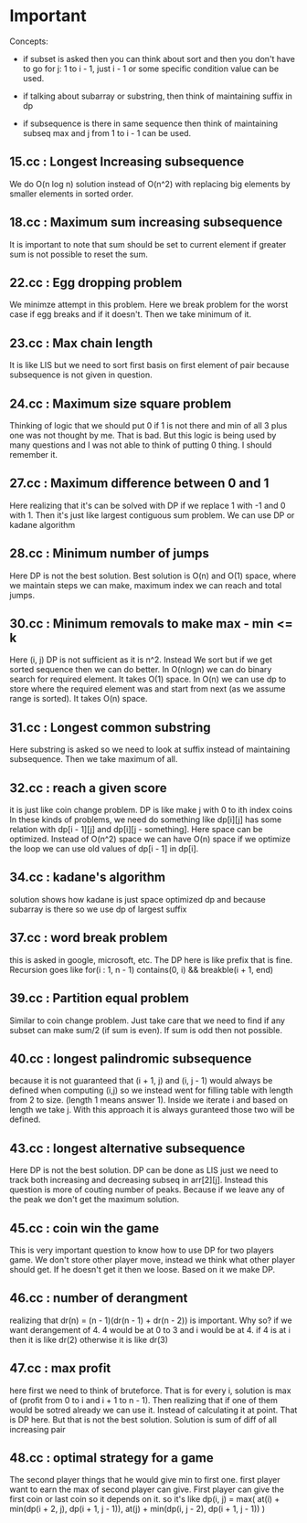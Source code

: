 # Important

Concepts:

- if subset is asked then you can think about sort and then you don't have to
go for j: 1 to i - 1, just i - 1 or some specific condition value can be used.

- if talking about subarray or substring, then think of maintaining suffix
in dp

- if subsequence is there in same sequence then think of maintaining subseq
max and j from 1 to i - 1 can be used.

## 15.cc : Longest Increasing subsequence

We do O(n log n) solution instead of O(n^2) with replacing big elements by
smaller elements in sorted order.

## 18.cc : Maximum sum increasing subsequence

It is important to note that sum should be set to current element if greater
sum is not possible to reset the sum.

## 22.cc : Egg dropping problem

We minimze attempt in this problem. Here we break problem for the worst  case
if egg breaks and if it doesn't. Then we take minimum of it.

## 23.cc : Max chain length

It is like LIS but we need to sort first basis on first element of pair because
subsequence is not given in question.

## 24.cc : Maximum size square problem

Thinking of logic that we should put 0 if 1 is not there and min of all 3
plus one was not thought by me. That is bad. But this logic is being used
by many questions and I was not able to think of putting 0 thing. I should
remember it.

## 27.cc : Maximum difference between 0 and 1

Here realizing that it's can be solved with DP if we replace 1 with -1 and 0
with 1. Then it's just like largest contiguous sum problem. We can use DP
or kadane algorithm

## 28.cc : Minimum number of jumps

Here DP is not the best solution. Best solution is O(n) and O(1) space, where
we maintain steps we can make, maximum index we can reach and total jumps.

## 30.cc : Minimum removals to make max - min <= k

Here (i, j) DP is not sufficient as it is n^2. Instead We sort but if we get
sorted sequence then we can do better. In O(nlogn) we can do binary search for
required element. It takes O(1) space. In O(n) we can use dp to store where the
required element was and start from next (as we assume range is sorted). It
takes O(n) space.

## 31.cc : Longest common substring

Here substring is asked so we need to look at suffix instead of maintaining
subsequence. Then we take maximum of all.

## 32.cc : reach a given score

it is just like coin change problem. DP is like make j with 0 to ith index coins
In these kinds of problems, we need do something like dp[i][j] has
some relation with dp[i - 1][j] and dp[i][j - something].
Here space can be optimized. Instead of O(n^2) space we can have O(n) space
if we optimize the loop we can use old values of dp[i - 1] in dp[i].

## 34.cc : kadane's algorithm

solution shows how kadane is just space optimized dp and because subarray is
there so we use dp of largest suffix

## 37.cc : word break problem

this is asked in google, microsoft, etc. The DP here is like prefix that is
fine. Recursion goes like for(i : 1, n - 1) contains(0, i) && breakble(i + 1, end)

## 39.cc : Partition equal problem

Similar to coin change problem. Just take care that we need to find if any
subset can make sum/2 (if sum is even). If sum is odd then not possible.

## 40.cc : longest palindromic subsequence

because it is not guaranteed that (i + 1, j) and (i, j - 1) would always be
defined when computing (i,j) so we instead went for filling table with
length from 2 to size. (length 1 means answer 1). Inside we iterate i and based
on length we take j. With this approach it is always guranteed those two will
be defined.

## 43.cc : longest alternative subsequence

Here DP is not the best solution. DP can be done as LIS just we need to track
both increasing and decreasing subseq in arr[2][j].
Instead this question is more of couting number of peaks. Because if we leave
any of the peak we don't get the maximum solution.

## 45.cc : coin win the game

This is very important question to know how to use DP for two players game.
We don't store other player move, instead we think what other player should
get. If he doesn't get it then we loose. Based on it we make DP.

## 46.cc : number of derangment

realizing that dr(n) = (n - 1)(dr(n - 1) + dr(n - 2)) is important.
Why so? if we want derangement of 4. 4 would be at 0 to 3 and i would be at 4.
if 4 is at i then it is like dr(2) otherwise it is like dr(3)

## 47.cc : max profit

here first we need to think of bruteforce. That is for every i, solution is
max of (profit from 0 to i and i + 1 to n - 1). Then realizing that if one of
them would be sotred already we can use it. Instead of calculating it at point.
That is DP here. But that is not the best solution. Solution is sum of diff of
all increasing pair

## 48.cc : optimal strategy for a game

The second player things that he would give min to first one. first player want
to earn the max of second player can give. First player can give the first
coin or last coin so it depends on it.
so it's like dp(i, j) = max(
    at(i) + min(dp(i + 2, j), dp(i + 1, j - 1)),
    at(j) + min(dp(i, j - 2), dp(i + 1, j - 1))
    )
